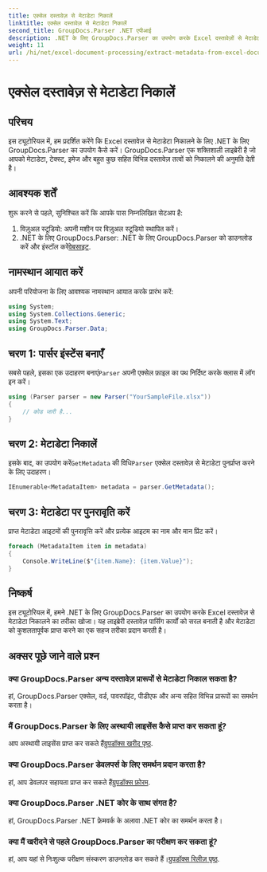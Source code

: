 ```yaml
---
title: एक्सेल दस्तावेज़ से मेटाडेटा निकालें
linktitle: एक्सेल दस्तावेज़ से मेटाडेटा निकालें
second_title: GroupDocs.Parser .NET एपीआई
description: .NET के लिए GroupDocs.Parser का उपयोग करके Excel दस्तावेज़ों से मेटाडेटा निकालने का तरीका जानें। इस चरण-दर-चरण ट्यूटोरियल का पालन करें।
weight: 11
url: /hi/net/excel-document-processing/extract-metadata-from-excel-document/
---
```


# एक्सेल दस्तावेज़ से मेटाडेटा निकालें

## परिचय
इस ट्यूटोरियल में, हम प्रदर्शित करेंगे कि Excel दस्तावेज़ से मेटाडेटा निकालने के लिए .NET के लिए GroupDocs.Parser का उपयोग कैसे करें। GroupDocs.Parser एक शक्तिशाली लाइब्रेरी है जो आपको मेटाडेटा, टेक्स्ट, इमेज और बहुत कुछ सहित विभिन्न दस्तावेज़ तत्वों को निकालने की अनुमति देती है।
## आवश्यक शर्तें
शुरू करने से पहले, सुनिश्चित करें कि आपके पास निम्नलिखित सेटअप है:
1. विज़ुअल स्टूडियो: अपनी मशीन पर विज़ुअल स्टूडियो स्थापित करें।
2.  .NET के लिए GroupDocs.Parser: .NET के लिए GroupDocs.Parser को डाउनलोड करें और इंस्टॉल करें[वेबसाइट](https://releases.groupdocs.com/parser/net/).

## नामस्थान आयात करें
अपनी परियोजना के लिए आवश्यक नामस्थान आयात करके प्रारंभ करें:
```csharp
using System;
using System.Collections.Generic;
using System.Text;
using GroupDocs.Parser.Data;
```
## चरण 1: पार्सर इंस्टेंस बनाएँ
 सबसे पहले, इसका एक उदाहरण बनाएं`Parser` अपनी एक्सेल फ़ाइल का पथ निर्दिष्ट करके क्लास में लॉग इन करें।
```csharp
using (Parser parser = new Parser("YourSampleFile.xlsx"))
{
    // कोड जारी है...
}
```
## चरण 2: मेटाडेटा निकालें
 इसके बाद, का उपयोग करें`GetMetadata` की विधि`Parser` एक्सेल दस्तावेज़ से मेटाडेटा पुनर्प्राप्त करने के लिए उदाहरण।
```csharp
IEnumerable<MetadataItem> metadata = parser.GetMetadata();
```
## चरण 3: मेटाडेटा पर पुनरावृति करें
प्राप्त मेटाडेटा आइटमों की पुनरावृत्ति करें और प्रत्येक आइटम का नाम और मान प्रिंट करें।
```csharp
foreach (MetadataItem item in metadata)
{
    Console.WriteLine($"{item.Name}: {item.Value}");
}
```

## निष्कर्ष
इस ट्यूटोरियल में, हमने .NET के लिए GroupDocs.Parser का उपयोग करके Excel दस्तावेज़ से मेटाडेटा निकालने का तरीका खोजा। यह लाइब्रेरी दस्तावेज़ पार्सिंग कार्यों को सरल बनाती है और मेटाडेटा को कुशलतापूर्वक प्राप्त करने का एक सहज तरीका प्रदान करती है।

## अक्सर पूछे जाने वाले प्रश्न
### क्या GroupDocs.Parser अन्य दस्तावेज़ प्रारूपों से मेटाडेटा निकाल सकता है?
हां, GroupDocs.Parser एक्सेल, वर्ड, पावरपॉइंट, पीडीएफ और अन्य सहित विभिन्न प्रारूपों का समर्थन करता है।
### मैं GroupDocs.Parser के लिए अस्थायी लाइसेंस कैसे प्राप्त कर सकता हूं?
 आप अस्थायी लाइसेंस प्राप्त कर सकते हैं[ग्रुपडॉक्स खरीद पृष्ठ](https://purchase.groupdocs.com/temporary-license/).
### क्या GroupDocs.Parser डेवलपर्स के लिए समर्थन प्रदान करता है?
 हां, आप डेवलपर सहायता प्राप्त कर सकते हैं[ग्रुपडॉक्स फ़ोरम](https://forum.groupdocs.com/c/parser/17).
### क्या GroupDocs.Parser .NET कोर के साथ संगत है?
हां, GroupDocs.Parser .NET फ्रेमवर्क के अलावा .NET कोर का समर्थन करता है।
### क्या मैं खरीदने से पहले GroupDocs.Parser का परीक्षण कर सकता हूं?
 हां, आप यहां से निःशुल्क परीक्षण संस्करण डाउनलोड कर सकते हैं।[ग्रुपडॉक्स रिलीज़ पृष्ठ](https://releases.groupdocs.com/).